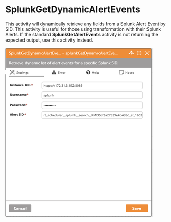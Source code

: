<h1>SplunkGetDynamicAlertEvents</h1>
This activity will dynamically retrieve any fields from a Splunk Alert Event by SID.  This activity is useful for those using transformation with their Splunk Alerts.  If the standard <b>SplunkGetAlertEvents</b> activity is not returning the expected output, use this activity instead.
<br><br>
<img src="https://github.com/Ayehu/custom-activities/blob/master/Splunk/SplunkGetDynamicAlertEvents/Activity_Example.png?raw=true">
